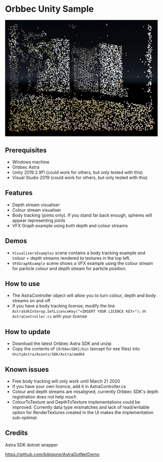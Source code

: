 # Orbbec Unity Sample
<img src="preview.gif" alt="preview gif" width="500"/>

## Prerequisites
* Windows machine
* Orbbec Astra
* Unity 2019.2.9f1 (could work for others, but only tested with this)
* Visual Studio 2019 (could work for others, but only tested with this)

## Features
* Depth stream visualiser
* Colour stream visualiser
* Body tracking (joints only). If you stand far back enough, spheres will appear representing joints
* VFX Graph example using both depth and colour streams

## Demos
* `VisualisersExamples` scene contains a body tracking example and colour + depth streams rendered to textures in the top left.
* `VFXGraphExample` scene shows a VFX example using the colour stream for particle colour and depth stream for particle position.

## How to use
* The AstraController object will allow you to turn colour, depth and body streams on and off
* If you have a body tracking license, modify the line ` AstraSdkInterop.SetLicenceKey("<INSERT YOUR LICENCE KEY>");` in `AstraController.cs` with your license

## How to update
* Download the latest Orbbec Astra SDK and unzip
* Copy the contents of `{OrbbecSDK}/bin` (except for exe files) into `UnityAstra/Assets/SDK/Astra/amd64`

## Known issues
* Free body tracking will only work until March 21 2020
* If you have your own licence, add it in AstraController.cs
* Colour and depth streams are misaligned, currently Orbbec SDK's depth registration does not help much
* ColourToTexture and DepthToTexture implementations could be improved. Currently data type mismatches and lack of read/writable option for RenderTextures created in the UI makes the implementation sub-optimal.

## Credits
Astra SDK dotnet wrapper

https://github.com/bibigone/AstraDotNetDemo
